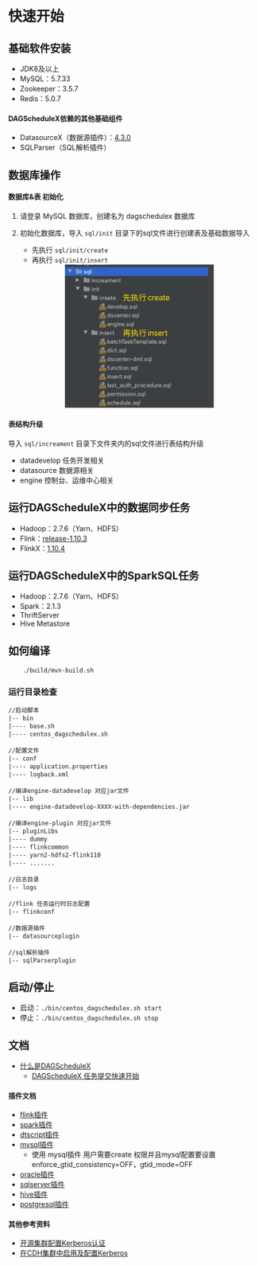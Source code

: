 # 快速开始

## 基础软件安装
 * JDK8及以上
* MySQL：5.7.33
* Zookeeper：3.5.7
* Redis：5.0.7

#### DAGScheduleX依赖的其他基础组件
* DatasourceX（数据源插件）：[4.3.0](https://github.com/DTStack/DatasourceX/releases/tag/v4.3.0)
* SQLParser（SQL解析插件）

## 数据库操作
#### 数据库&表 初始化
1. 请登录 MySQL 数据库，创建名为 dagschedulex 数据库
2. 初始化数据库，导入 `sql/init` 目录下的sql文件进行创建表及基础数据导入
    * 先执行 `sql/init/create`
    * 再执行 `sql/init/insert`
    
    <div align=center> 
     <img src= ./sqlinit.jpg width=300 />
    </div>

#### 表结构升级
导入 `sql/increament` 目录下文件夹内的sql文件进行表结构升级
* datadevelop 任务开发相关
* datasource 数据源相关
* engine 控制台、运维中心相关


## 运行DAGScheduleX中的数据同步任务
* Hadoop：2.7.6（Yarn、HDFS）
* Flink：[release-1.10.3](https://github.com/apache/flink/releases/tag/release-1.10.3)
* FlinkX：[1.10.4](https://github.com/DTStack/flinkx/releases/tag/1.10.4)
    
## 运行DAGScheduleX中的SparkSQL任务
* Hadoop：2.7.6（Yarn、HDFS）
* Spark：2.1.3
* ThriftServer
* Hive Metastore

## 如何编译
```Shell
    ./build/mvn-build.sh
```

### 运行目录检查
```
//启动脚本
|-- bin 
|---- base.sh
|---- centos_dagschedulex.sh

//配置文件
|-- conf 
|---- application.properties
|---- logback.xml

//编译engine-datadevelop 对应jar文件
|-- lib 
|---- engine-datadevelop-XXXX-with-dependencies.jar

//编译engine-plugin 对应jar文件
|-- pluginLibs 
|---- dummy
|---- flinkcommon
|---- yarn2-hdfs2-flink110
|---- .......

//日志目录
|-- logs 

//flink 任务运行时日志配置
|-- flinkconf 

//数据源插件
|-- datasourceplugin

//sql解析插件 
|-- sqlParserplugin 
```

## 启动/停止
* 启动：`./bin/centos_dagschedulex.sh start`
* 停止：`./bin/centos_dagschedulex.sh stop`


## 文档
* [什么是DAGScheduleX](https://github.com/DTStack/DAGScheduleX/blob/master/docs/DAGScheduleX%20github.pdf)
    * [DAGScheduleX 任务提交快速开始](https://github.com/DTStack/DAGScheduleX/blob/master/docs/submit_CH.md)
    

#### 插件文档
* [flink插件](https://github.com/DTStack/DAGScheduleX/blob/master/docs/plugins/flink.md)
* [spark插件](https://github.com/DTStack/DAGScheduleX/blob/master/docs/plugins/spark_yarn.md)
* [dtscript插件](https://github.com/DTStack/DAGScheduleX/blob/master/docs/plugins/dtscript.md)
* [mysql插件](https://github.com/DTStack/DAGScheduleX/blob/master/docs/plugins/mysql.md)
  * 使用 mysql插件 用户需要create 权限并且mysql配置要设置 enforce_gtid_consistency=OFF，gtid_mode=OFF
* [oracle插件](https://github.com/DTStack/DAGScheduleX/blob/master/docs/plugins/oracle.md)
* [sqlserver插件](https://github.com/DTStack/DAGScheduleX/blob/master/docs/plugins/sqlserver.md)
* [hive插件](https://github.com/DTStack/DAGScheduleX/blob/master/docs/plugins/hive.md)
* [postgresql插件](https://github.com/DTStack/DAGScheduleX/blob/master/docs/plugins/postgresql.md)

#### 其他参考资料
* [开源集群配置Kerberos认证](https://github.com/DTStack/DAGScheduleX/blob/master/docs/hadoopWithKerberos.docx) 
* [在CDH集群中启用及配置Kerberos](https://github.com/DTStack/DAGScheduleX/blob/master/docs/chdWhithKerberos.docx) 

